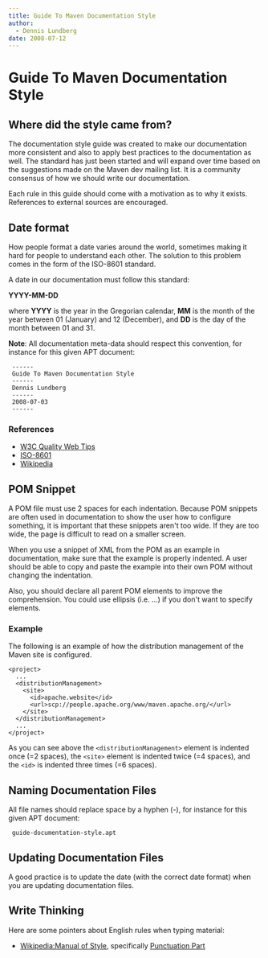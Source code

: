 ```yaml
---
title: Guide To Maven Documentation Style
author: 
  - Dennis Lundberg
date: 2008-07-12
---
```


<!-- Licensed to the Apache Software Foundation (ASF) under one-->
<!-- or more contributor license agreements.  See the NOTICE file-->
<!-- distributed with this work for additional information-->
<!-- regarding copyright ownership.  The ASF licenses this file-->
<!-- to you under the Apache License, Version 2.0 (the-->
<!-- "License"); you may not use this file except in compliance-->
<!-- with the License.  You may obtain a copy of the License at-->
<!---->
<!--   http://www.apache.org/licenses/LICENSE-2.0-->
<!---->
<!-- Unless required by applicable law or agreed to in writing,-->
<!-- software distributed under the License is distributed on an-->
<!-- "AS IS" BASIS, WITHOUT WARRANTIES OR CONDITIONS OF ANY-->
<!-- KIND, either express or implied.  See the License for the-->
<!-- specific language governing permissions and limitations-->
<!-- under the License.-->
<!-- NOTE: For help with the syntax of this file, see:-->
<!-- http://maven.apache.org/doxia/references/apt-format.html-->
# Guide To Maven Documentation Style

## Where did the style came from?

The documentation style guide was created to make our documentation more consistent and also to apply best practices to the documentation as well\. The standard has just been started and will expand over time based on the suggestions made on the Maven dev mailing list\. It is a community consensus of how we should write our documentation\.

Each rule in this guide should come with a motivation as to why it exists\. References to external sources are encouraged\.

## Date format

How people format a date varies around the world, sometimes making it hard for people to understand each other\. The solution to this problem comes in the form of the ISO\-8601 standard\.

A date in our documentation must follow this standard:

**YYYY\-MM\-DD**

where **YYYY** is the year in the Gregorian calendar, **MM** is the month of the year between 01 \(January\) and 12 \(December\), and **DD** is the day of the month between 01 and 31\.

**Note**: All documentation meta\-data should respect this convention, for instance for this given APT document:

```
 ------
 Guide To Maven Documentation Style
 ------
 Dennis Lundberg
 ------
 2008-07-03
 ------
```

### References

- [W3C Quality Web Tips](http://www\.w3\.org/QA/Tips/iso\-date)
- [ISO\-8601](http://www\.iso\.org/iso/iso\_catalogue/catalogue\_tc/catalogue\_detail\.htm?csnumber=26780)
- [Wikipedia](http://en\.wikipedia\.org/wiki/ISO\_8601)
<!-- NOTE: Add more rules here. Follow the heading style of the rule above.-->
## POM Snippet

A POM file must use 2 spaces for each indentation\. Because POM snippets are often used in documentation to show the user how to configure something, it is important that these snippets aren&apos;t too wide\. If they are too wide, the page is difficult to read on a smaller screen\.

When you use a snippet of XML from the POM as an example in documentation, make sure that the example is properly indented\. A user should be able to copy and paste the example into their own POM without changing the indentation\.

Also, you should declare all parent POM elements to improve the comprehension\. You could use ellipsis \(i\.e\. \.\.\.\) if you don&apos;t want to specify elements\.

### Example

The following is an example of how the distribution management of the Maven site is configured\.

```
<project>
  ...
  <distributionManagement>
    <site>
      <id>apache.website</id>
      <url>scp://people.apache.org/www/maven.apache.org/</url>
    </site>
  </distributionManagement>
  ...
</project>
```

As you can see above the `<distributionManagement>` element is indented once \(=2 spaces\), the `<site>` element is indented twice \(=4 spaces\), and the `<id>` is indented three times \(=6 spaces\)\.

## Naming Documentation Files

All file names should replace space by a hyphen \(\-\), for instance for this given APT document:

```
 guide-documentation-style.apt
```

## Updating Documentation Files

A good practice is to update the date \(with the correct date format\) when you are updating documentation files\.

## Write Thinking

Here are some pointers about English rules when typing material:

- [Wikipedia:Manual of Style](https://en\.wikipedia\.org/wiki/Wikipedia:Manual\_of\_Style), specifically [Punctuation Part](https://en\.wikipedia\.org/wiki/Wikipedia:Manual\_of\_Style\#Punctuation)
